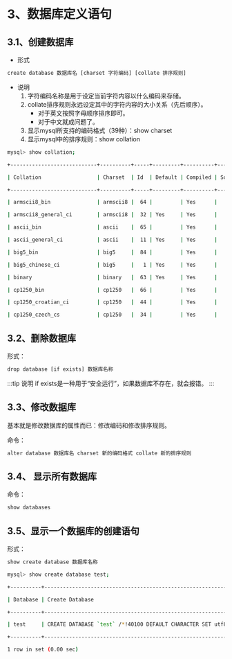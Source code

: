 # 3、数据库定义语句
## 3.1、创建数据库
* 形式
```bash
create database 数据库名 [charset 字符编码] [collate 排序规则]
```

* 说明
  1. 字符编码名称是用于设定当前字符内容以什么编码来存储。
  2. collate排序规则永远设定其中的字符内容的大小关系（先后顺序）。
      - 对于英文按照字母顺序排序即可。
      - 对于中文就成问题了。
  3. 显示mysql所支持的编码格式（39种）：show charset
  4. 显示mysql中的排序规则：show collation

```bash
mysql> show collation;

+----------------------------+----------+-----+---------+----------+---------+---------------+

| Collation                  | Charset  | Id  | Default | Compiled | Sortlen | Pad_attribute |

+----------------------------+----------+-----+---------+----------+---------+---------------+

| armscii8_bin               | armscii8 |  64 |         | Yes      |       1 | PAD SPACE     |

| armscii8_general_ci        | armscii8 |  32 | Yes     | Yes      |       1 | PAD SPACE     |

| ascii_bin                  | ascii    |  65 |         | Yes      |       1 | PAD SPACE     |

| ascii_general_ci           | ascii    |  11 | Yes     | Yes      |       1 | PAD SPACE     |

| big5_bin                   | big5     |  84 |         | Yes      |       1 | PAD SPACE     |

| big5_chinese_ci            | big5     |   1 | Yes     | Yes      |       1 | PAD SPACE     |

| binary                     | binary   |  63 | Yes     | Yes      |       1 | NO PAD        |

| cp1250_bin                 | cp1250   |  66 |         | Yes      |       1 | PAD SPACE     |

| cp1250_croatian_ci         | cp1250   |  44 |         | Yes      |       1 | PAD SPACE     |

| cp1250_czech_cs            | cp1250   |  34 |         | Yes      |       2 | PAD SPACE     |
```

## 3.2、删除数据库
形式：
```bash
drop database [if exists] 数据库名称
```
:::tip 说明
if exists是一种用于“安全运行”，如果数据库不存在，就会报错。
:::

## 3.3、修改数据库

基本就是修改数据库的属性而已：修改编码和修改排序规则。

命令：
```bash
alter database 数据库名 charset 新的编码格式 collate 新的排序规则
```

## 3.4、 显示所有数据库
命令：
```bash
show databases
```

## 3.5、显示一个数据库的创建语句
形式：
```bash
show create database 数据库名称
```

```bash
mysql> show create database test;

+----------+---------------------------------------------------------------+

| Database | Create Database                                               |

+----------+---------------------------------------------------------------+

| test     | CREATE DATABASE `test` /*!40100 DEFAULT CHARACTER SET utf8 */ |

+----------+---------------------------------------------------------------+

1 row in set (0.00 sec)
```